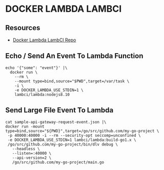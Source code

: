 # DOCKER LAMBDA LAMBCI

## Resources

- [Docker Lambda LambCI Repo](https://github.com/lambci/docker-lambda)

## Echo / Send An Event To Lambda Function

```console
echo '{"some": "event"}' |\
  docker run \
    --rm \
    --mount type=bind,source="$PWD",target=/var/task \
    -i \
    -e DOCKER_LAMBDA_USE_STDIN=1 \
    lambci/lambda:nodejs8.10
```

## Send Large File Event To Lambda

```console
cat sample-api-gateway-request-event.json |\
docker run -mount type=bind,source="${PWD}",target=/go/src/github.com/my-go-project \
 -p 40000:40000 -i --rm --security-opt seccomp=unconfined \
 -e DOCKER_LAMBDA_USE_STDIN=1 lambci/lambda:build-go1.x \
 /go/src/github.com/my-go-project/bin/dlv debug \
   --headless \
   --listen=:40000 \
   --api-version=2 \
   /go/src/github.com/my-go-project/main.go
```
